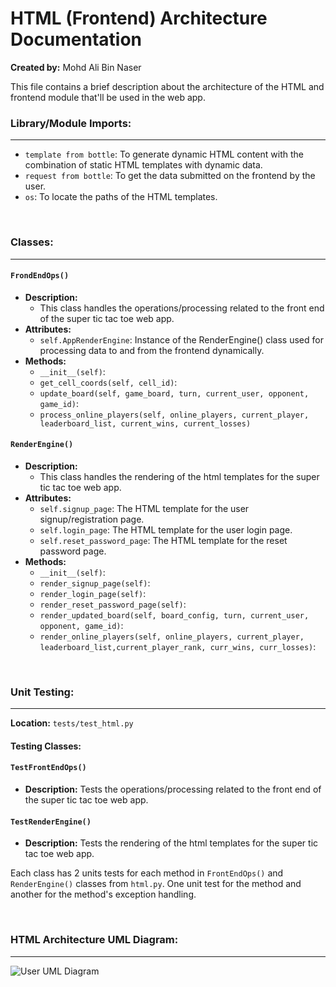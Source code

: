 # HTML (Frontend) Architecture Documentation
**Created by:** Mohd Ali Bin Naser

This file contains a brief description about the architecture of the HTML and frontend module that'll be used in the web app.

### Library/Module Imports:
---

- `template from bottle`: To generate dynamic HTML content with the combination of static HTML templates with dynamic data.
- `request from bottle`: To get the data submitted on the frontend by the user.
- `os`: To locate the paths of the HTML templates.

<br>

### Classes:
---
#### `FrondEndOps()`
- **Description:**
  - This class handles the operations/processing related to the front end of the super tic tac toe web app.
- **Attributes:**
  - `self.AppRenderEngine`: Instance of the RenderEngine() class used for processing data to and from the frontend dynamically.
- **Methods:**
  - `__init__(self)`:
  - `get_cell_coords(self, cell_id)`:
  - `update_board(self, game_board, turn, current_user, opponent, game_id)`:
  -  `process_online_players(self, online_players, current_player, leaderboard_list, current_wins, current_losses)`

#### `RenderEngine()`
- **Description:**
  - This class handles the rendering of the html templates for the super tic tac toe web app.
- **Attributes:**
  - `self.signup_page`: The HTML template for the user signup/registration page.
  - `self.login_page`: The HTML template for the user login page.
  - `self.reset_password_page`: The HTML template for the reset password page.
- **Methods:**
  - `__init__(self)`:
  - `render_signup_page(self)`:
  - `render_login_page(self)`:
  - `render_reset_password_page(self)`:
  - `render_updated_board(self, board_config, turn, current_user, opponent, game_id)`:
  - `render_online_players(self, online_players, current_player, leaderboard_list,current_player_rank, curr_wins, curr_losses)`:

<br>

### Unit Testing:
---
**Location:** `tests/test_html.py`

#### Testing Classes:
#### `TestFrontEndOps()`
- **Description:** Tests the operations/processing related to the front end of the super tic tac toe web app.

#### `TestRenderEngine()`
- **Description:** Tests the rendering of the html templates for the super tic tac toe web app.

Each class has 2 units tests for each method in `FrontEndOps()` and `RenderEngine()` classes from `html.py`. One unit test for the method and another for the method's exception handling.

<br>

### HTML Architecture UML Diagram:
---

![User UML Diagram](https://github.com/CS2005W24/term-project-teamg/blob/master/docs/diagrams/html_arch_uml_diagram.png)
